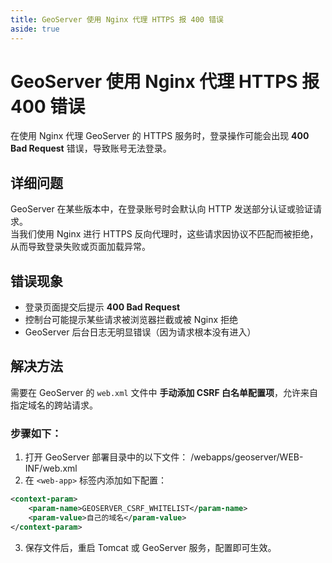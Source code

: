 ```yaml
---
title: GeoServer 使用 Nginx 代理 HTTPS 报 400 错误
aside: true
---
```


# GeoServer 使用 Nginx 代理 HTTPS 报 400 错误

在使用 Nginx 代理 GeoServer 的 HTTPS 服务时，登录操作可能会出现 **400 Bad Request** 错误，导致账号无法登录。



## 详细问题

GeoServer 在某些版本中，在登录账号时会默认向 HTTP 发送部分认证或验证请求。  
当我们使用 Nginx 进行 HTTPS 反向代理时，这些请求因协议不匹配而被拒绝，从而导致登录失败或页面加载异常。



## 错误现象

- 登录页面提交后提示 **400 Bad Request**
- 控制台可能提示某些请求被浏览器拦截或被 Nginx 拒绝
- GeoServer 后台日志无明显错误（因为请求根本没有进入）



## 解决方法

需要在 GeoServer 的 `web.xml` 文件中 **手动添加 CSRF 白名单配置项**，允许来自指定域名的跨站请求。

### 步骤如下：

1. 打开 GeoServer 部署目录中的以下文件：
/webapps/geoserver/WEB-INF/web.xml
2. 在 `<web-app>` 标签内添加如下配置：
```xml
<context-param>
    <param-name>GEOSERVER_CSRF_WHITELIST</param-name>
    <param-value>自己的域名</param-value>
</context-param>
```
3. 保存文件后，重启 Tomcat 或 GeoServer 服务，配置即可生效。


